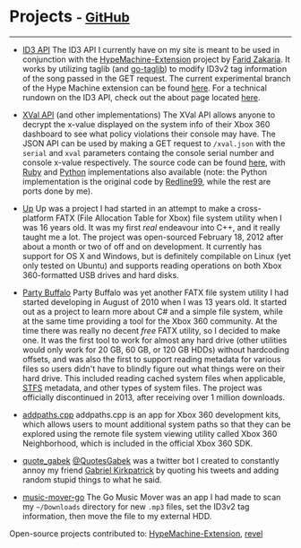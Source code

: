 Projects <small> - <a href="https://github.com/landaire">GitHub</a></small>
========
* * *

- [ID3 API](id3/about)
The ID3 API I currently have on my site is meant to be used in conjunction with the [HypeMachine-Extension](https://github.com/fzakaria/HypeMachine-Extension) project by [Farid Zakaria](http://fzakaria.com). It works by utilizing taglib (and [go-taglib](https://github.com/landaire/go-taglib)) to modify ID3v2 tag information of the song passed in the GET request. The current experimental branch of the Hype Machine extension can be found [here](https://github.com/landaire/HypeMachine-Extension/tree/experimental). For a technical rundown on the ID3 API, check out the about page located [here](id3/about).

- [XVal API](xval) (and other implementations)
The XVal API allows anyone to decrypt the x-value displayed on the system info of their Xbox 360 dashboard to see what policy violations their console may have. The JSON API can be used by making a GET request to `/xval.json` with the `serial` and `xval` parameters containg the console serial number and console x-value respectively. The source code can be found [here](https://gist.github.com/landaire/5972627), with [Ruby](https://gist.github.com/landaire/3161073) and [Python](https://gist.github.com/landaire/2669789) implementations also available (note: the Python implementation is the original code by [Redline99](http://www.xboxhacker.org/index.php?topic=16401.0), while the rest are ports done by me).


- [Up](https://github.com/landaire/Up)
Up was a project I had started in an attempt to make a cross-platform FATX (File Allocation Table for Xbox) file system utility when I was 16 years old. It was my first *real* endeavour into C++, and it really taught me a lot. The project was open-sourced February 18, 2012 after about a month or two of off and on development. It currently has support for OS X and Windows, but is definitely compilable on Linux (yet only tested on Ubuntu) and supports reading operations on both Xbox 360-formatted USB drives and hard disks.


- [Party Buffalo](https://code.google.com/p/party-buffalo)
Party Buffalo was yet another FATX file system utility I had started developing in August of 2010 when I was 13 years old. It started out as a project to learn more about C# and a simple file system, while at the same time providing a tool for the Xbox 360 community. At the time there was really no decent *free* FATX utility, so I decided to make one. It was the first tool to work for almost any hard drive (other utilities would only work for 20 GB, 60 GB, or 120 GB HDDs) without hardcoding offsets, and was also the first to support reading metadata for various files so users didn't have to blindly figure out what things were on their hard drive. This included reading cached system files when applicable, [STFS](http://free60.org/STFS) metadata, and other types of system files. The project was officially discontinued in 2013, after receiving over 1 million downloads.

- [addpaths.cpp](https://gist.github.com/landaire/3168270)
addpaths.cpp is an app for Xbox 360 development kits, which allows users to mount additional system paths so that they can be explored using the remote file system viewing utility called Xbox 360 Neighborhood, which is included in the official Xbox 360 SDK.

- [quote_gabek](https://github.com/landaire/quote_gabek)
[@QuotesGabek](http://twitter.com/QuotesGabek) was a twitter bot I created to constantly annoy my friend [Gabriel Kirkpatrick](http://twitter.com/gabe_k) by quoting his tweets and adding random stupid things to what he said.

- [music-mover-go](https://github.com/landaire/music-mover-go)
The Go Music Mover was an app I had made to scan my `~/Downloads` directory for new `.mp3` files, set the ID3v2 tag information, then move the file to my external HDD.

Open-source projects contributed to: [HypeMachine-Extension](https://github.com/fzakaria/HypeMachine-Extension), [revel](https://github.com/revel/revel)
